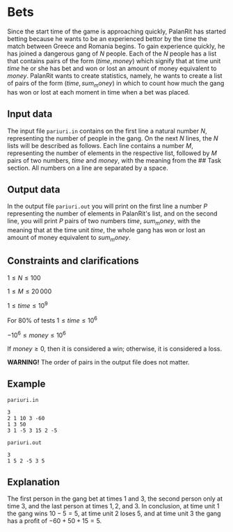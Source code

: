 # Bets

Since the start time of the game is approaching quickly, PalanRit has started betting because he wants to be an experienced bettor by the time the match between Greece and Romania begins. To gain experience quickly, he has joined a dangerous gang of $N$ people. Each of the $N$ people has a list that contains pairs of the form $(time, money)$ which signify that at time unit $time$ he or she has bet and won or lost an amount of money equivalent to $money$. PalanRit wants to create statistics, namely, he wants to create a list of pairs of the form $(time, sum_money)$ in which to count how much the gang has won or lost at each moment in time when a bet was placed.

## Input data

The input file `pariuri.in` contains on the first line a natural number $N$, representing the number of people in the gang. On the next $N$ lines, the $N$ lists will be described as follows. Each line contains a number $M$, representing the number of elements in the respective list, followed by $M$ pairs of two numbers, $time$ and $money$, with the meaning from the ## Task section. All numbers on a line are separated by a space.

## Output data

In the output file `pariuri.out` you will print on the first line a number $P$ representing the number of elements in PalanRit's list, and on the second line, you will print $P$ pairs of two numbers $time$, $sum_money$, with the meaning that at the time unit $time$, the whole gang has won or lost an amount of money equivalent to $sum_money$.

## Constraints and clarifications

$1 \leq N \leq 100$

$1 \leq M \leq 20 \, 000$

$1 \leq time \leq 10^9$

For $80\%$ of tests $1 \leq time \leq 10^6$

$-10^6 \leq money \leq 10^6$

If $money \geq 0$, then it is considered a win; otherwise, it is considered a loss.

**WARNING!** The order of pairs in the output file does not matter.

## Example

`pariuri.in`

```
3
2 1 10 3 -60
1 3 50
3 1 -5 3 15 2 -5
```

`pariuri.out`

```
3
1 5 2 -5 3 5
```

## Explanation

The first person in the gang bet at times $1$ and $3$, the second person only at time $3$, and the last person at times $1, 2$, and $3$. In conclusion, at time unit $1$ the gang wins $10 - 5 = 5$, at time unit $2$ loses $5$, and at time unit $3$ the gang has a profit of $-60 + 50 + 15 = 5$.